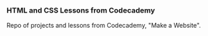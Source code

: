 ### HTML and CSS Lessons from Codecademy

Repo of projects and lessons from Codecademy, "Make a Website".
